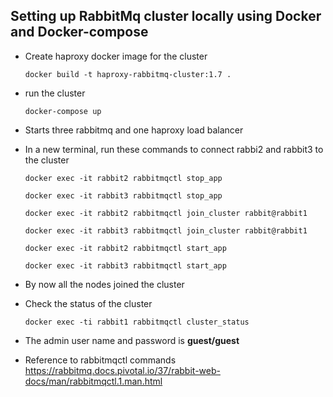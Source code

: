 ## Setting up RabbitMq cluster locally using Docker and Docker-compose

- Create haproxy docker image for the cluster

    `docker build -t haproxy-rabbitmq-cluster:1.7 .`
- run the cluster

    `docker-compose up`

- Starts three rabbitmq and one haproxy load balancer
- In a new terminal, run these commands to connect rabbi2 and rabbit3 to the cluster
    
    `docker exec -it rabbit2 rabbitmqctl stop_app`

    `docker exec -it rabbit3 rabbitmqctl stop_app`

    `docker exec -it rabbit2 rabbitmqctl join_cluster rabbit@rabbit1`
    
    `docker exec -it rabbit3 rabbitmqctl join_cluster rabbit@rabbit1`
    
    `docker exec -it rabbit2 rabbitmqctl start_app`
    
    `docker exec -it rabbit3 rabbitmqctl start_app`
- By now all the nodes joined the cluster

- Check the status of the cluster

    `docker exec -ti rabbit1 rabbitmqctl cluster_status`

- The admin user name and password is **guest/guest**

- Reference to rabbitmqctl commands 
https://rabbitmq.docs.pivotal.io/37/rabbit-web-docs/man/rabbitmqctl.1.man.html